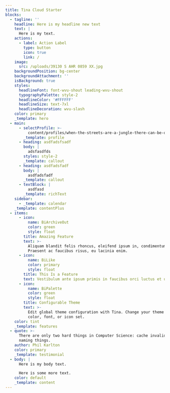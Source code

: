 ```yaml
---
title: Tina Cloud Starter
blocks:
  - tagline: ''
    headline: Here is my headline new text
    text: |
      Here is my text.
    actions:
      - label: Action Label
        type: button
        icon: true
        link: /
    image:
      src: /uploads/39130 S AHR 0859 XX.jpg
    backgroundPosition: bg-center
    backgroundAttachment: ''
    isBackground: true
    styles:
      headlineFont: font-wvu-shout leading-wvu-shout
      typographyPalette: style-2
      headlineColor: '#FFFFFF'
      headlineSize: text-7xl
      headlineDecoration: wvu-slash
    color: primary
    _template: hero
  - main:
      - selectProfile: >-
          content/profiles/when-the-streets-are-a-jungle-there-can-be-only-one-king.md
        _template: profile
      - heading: asdfadsfsadf
        body: |
          adsfasdfds
        styles: style-2
        _template: callout
      - heading: asdfadsfadf
        body: |
          asdfadsfadf
        _template: callout
      - textBlock: |
          asdfasd
        _template: richText
    sidebar:
      - _template: calendar
    _template: contentPlus
  - items:
      - icon:
          name: BiArchiveOut
          color: green
          style: float
        title: Amazing Feature
        text: >-
          Aliquam blandit felis rhoncus, eleifend ipsum in, condimentum nibh.
          Praesent ac faucibus risus, eu lacinia enim.
      - icon:
          name: BiLike
          color: primary
          style: float
        title: This Is a Feature
        text: Vestibulum ante ipsum primis in faucibus orci luctus et ultrices.
      - icon:
          name: BiPalette
          color: green
          style: float
        title: Configurable Theme
        text: >-
          Edit global theme configuration with Tina. Change your theme's primary
          color, font, or icon set.
    color: tint
    _template: features
  - quote: >-
      There are only two hard things in Computer Science: cache invalidation and
      naming things.
    author: Phil Karlton
    color: primary
    _template: testimonial
  - body: |
      Here is my body text.

      Here is some more text.
    color: default
    _template: content
---
```












































































































































































